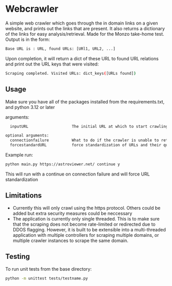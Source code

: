 # Webcrawler
A simple web crawler which goes through the in domain links on a given website, and prints out the links that are present. It also returns a dictionary of the links for easy analysis/retrieval. Made for the Monzo take-home test.
Output is in the form:
```bash
Base URL is : URL, found URLs: [URl1, URL2, ...]
```
Upon completion, it will return a dict of these URL to found URL relations and print out the URL keys that were visited:
```bash
Scraping completed. Visited URLs: dict_keys([URLs found])
```

## Usage
Make sure you have all of the packages installed from the requirements.txt, and python 3.12 or later

arguments:
```bash
  inputURL                   The initial URL at which to start crawling. Format must be https://domain.com or domain.com

optional arguments:
  connectionfailure          What to do if the crawler is unable to retrieve a URL, continue to pass on to other URLs in the queue, stop to terminate with an error
  forcestandardURL           force standardization of URLs and their query parameters to avoid revisiting pages, y/n
```
Example run:
  ```bash
  python main.py https://astroviewer.net/ continue y
  ```
  This will run with a continue on connection failure and will force URL standardization
  

## Limitations

- Currently this will only crawl using the https protocol. Others could be added but extra security measures could be neccessary
- The application is currently only single threaded. This is to make sure that the scraping does not become rate-limited or redirected due to DDOS flagging. However, it is built to be extensible into a multi-threaded application with multiple controllers for scraping multiple domains, or multiple crawler instances to scrape the same domain.

## Testing
To run unit tests from the base directory:
  ```bash
  python -m unittest tests/testname.py
  ```

